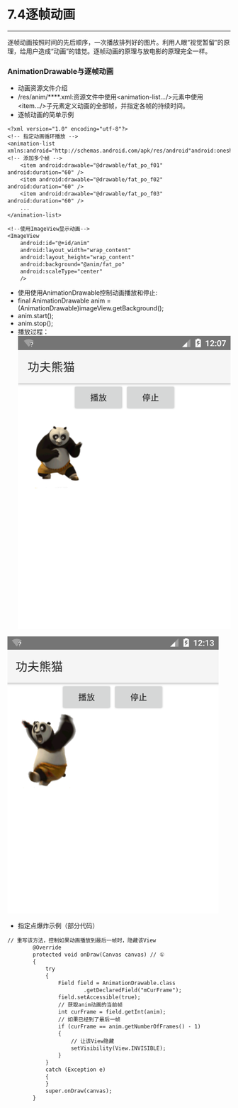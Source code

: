 # 7.4逐帧动画
---
逐帧动画按照时间的先后顺序，一次播放排列好的图片。利用人眼“视觉暂留”的原理，给用户造成“动画”的错觉。逐帧动画的原理与放电影的原理完全一样。

### AnimationDrawable与逐帧动画
* 动画资源文件介绍
 * /res/anim/****.xml:资源文件中使用<animation-list…/>元素中使用<item…/>子元素定义动画的全部帧，并指定各帧的持续时间。
* 逐帧动画的简单示例

```
<?xml version="1.0" encoding="utf-8"?>
<!-- 指定动画循环播放 -->
<animation-list xmlns:android="http://schemas.android.com/apk/res/android"android:oneshot="false">
<!-- 添加多个帧 -->
    <item android:drawable="@drawable/fat_po_f01" android:duration="60" />
    <item android:drawable="@drawable/fat_po_f02" android:duration="60" />
    <item android:drawable="@drawable/fat_po_f03" android:duration="60" />
    ...
</animation-list>
```

```
<!--使用ImageView显示动画-->
<ImageView  
	android:id="@+id/anim"
	android:layout_width="wrap_content" 
	android:layout_height="wrap_content" 
	android:background="@anim/fat_po"
	android:scaleType="center"
	/>
```

* 使用使用AnimationDrawable控制动画播放和停止:
* final AnimationDrawable anim = (AnimationDrawable)imageView.getBackground();
* anim.start();
* anim.stop();
* 播放过程：
![](7.4.1.png)

![](7.4.2.png)

* 指定点爆炸示例（部分代码）
```
// 重写该方法，控制如果动画播放到最后一帧时，隐藏该View
		@Override
		protected void onDraw(Canvas canvas) // ①
		{
			try
			{
				Field field = AnimationDrawable.class
						.getDeclaredField("mCurFrame");
				field.setAccessible(true);
				// 获取anim动画的当前帧
				int curFrame = field.getInt(anim);
				// 如果已经到了最后一帧
				if (curFrame == anim.getNumberOfFrames() - 1)
				{
					// 让该View隐藏
					setVisibility(View.INVISIBLE);
				}
			}
			catch (Exception e)
			{
			}
			super.onDraw(canvas);
		}
```












